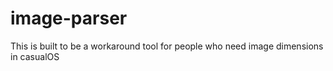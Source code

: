 # image-parser
This is built to be a workaround tool for people who need image dimensions in casualOS
